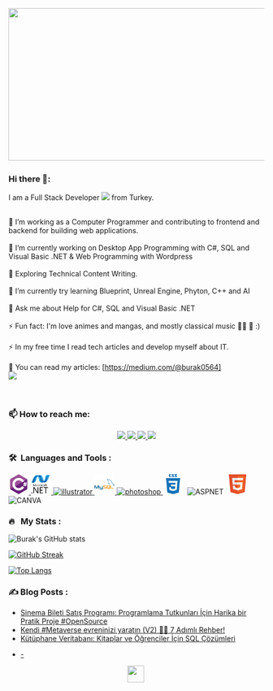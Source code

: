 <p align="center"><img src="https://media.giphy.com/media/dWesBcTLavkZuG35MI/giphy.gif" width="600" height="300"  /></p>

### Hi there 👋:

I am a Full Stack Developer <img src="https://media.giphy.com/media/WUlplcMpOCEmTGBtBW/giphy.gif" width="30"> from Turkey.

  <br> 🔭 I’m working as a Computer Programmer and contributing to frontend and backend for building web applications. </br>
  <br> 🔭 I’m currently working on Desktop App Programming with C#, SQL and Visual Basic .NET & Web Programming with Wordpress </br>
  <br> 🌱 Exploring Technical Content Writing. </br>
  <br> 🌱 I’m currently try learning Blueprint, Unreal Engine, Phyton, C++ and AI </br>
  <br> 💬 Ask me about Help for C#, SQL and Visual Basic .NET </br>
  <br> ⚡ Fun fact: I'm love animes and mangas, and mostly classical music 🎼🎻 🎻 :) </br>
  <br> ⚡ In my free time I read tech articles and develop myself about IT. </br>
  <br> 👯 You can read my articles: [https://medium.com/@burak0564] </br>
 <img src="https://www.animatedimages.org/data/media/562/animated-line-image-0184.gif" width="1920" />
 </p>

<br>

### 📫 How to reach me: &nbsp; 

 <div align="center"> 
  <a href="https://www.youtube.com/@burakkurt07" target="_blank">
    <img src="https://img.shields.io/badge/-Youtube-%23333?style=for-the-badge&logo=youtube&logoColor=red" target="_blank">
  </a>
  <a href="https://www.linkedin.com/in/burakkurt0707/" target="_blank">
    <img src="https://img.shields.io/badge/-LinkedIn-%23333?style=for-the-badge&logo=linkedin&logoColor=blue" target="_blank">
  </a>
  <a href = "mailto:burakkurt@zohomail.com">
    <img src="https://img.shields.io/badge/-Gmail-%23333?style=for-the-badge&logo=gmail&logoColor=reed" target="_blank">
  </a>
  <a href="https://medium.com/@burak0564">
   <img src="https://img.shields.io/badge/Medium-%23333?style=for-the-badge&logo=medium&logoColor=white" target="_blank"/>
  </a>
 </div>
 
### 🛠 &nbsp;Languages and Tools :
<p align="left"> <a href="https://www.w3schools.com/cs/" target="_blank" rel="noreferrer"> 
<img src="https://raw.githubusercontent.com/devicons/devicon/master/icons/csharp/csharp-original.svg" alt="csharp" width="40" height="40"/> </a>
<a href="https://dotnet.microsoft.com/" target="_blank" rel="noreferrer"> <img src="https://raw.githubusercontent.com/devicons/devicon/master/icons/dot-net/dot-net-original-wordmark.svg" alt="dotnet" width="40" height="40"/> </a>
<a href="https://www.adobe.com/in/products/illustrator.html" target="_blank" rel="noreferrer"> <img src="https://www.vectorlogo.zone/logos/adobe_illustrator/adobe_illustrator-icon.svg" alt="illustrator" width="40" height="40"/> </a>
<a href="https://www.mysql.com/" target="_blank" rel="noreferrer"> <img src="https://raw.githubusercontent.com/devicons/devicon/master/icons/mysql/mysql-original-wordmark.svg" alt="mysql" width="40" height="40"/> </a>
<a href="https://www.photoshop.com/en" target="_blank" rel="noreferrer"> <img src="https://cdn.jsdelivr.net/gh/devicons/devicon@latest/icons/photoshop/photoshop-original.svg" alt="photoshop" width="40" height="40"/> </a> 
<img src="https://github.com/devicons/devicon/blob/master/icons/css3/css3-plain-wordmark.svg"  title="CSS3" alt="CSS" width="40" height="40"/>&nbsp;
<img src="https://www.svgrepo.com/show/508894/aspnet.svg"  title="ASPNET" alt="ASPNET" width="40" height="40"/>&nbsp; 
<img src="https://github.com/devicons/devicon/blob/master/icons/html5/html5-original.svg" title="HTML5" alt="HTML" width="40" height="40"/>&nbsp;
<img src="https://cdn.jsdelivr.net/gh/devicons/devicon@latest/icons/canva/canva-original.svg" title="CANVA" alt="CANVA" width="40" height="40"/>&nbsp;

    
</p>

### 🔥 &nbsp; My Stats :
![Burak's GitHub stats](https://github-readme-stats.vercel.app/api?username=burakkurt07&show_icons=true&theme=tokyonight)

[![GitHub Streak](http://github-readme-streak-stats.herokuapp.com?user=burakkurt07&theme=dark&background=000000)](https://git.io/streak-stats)

[![Top Langs](https://github-readme-stats.vercel.app/api/top-langs/?username=burakkurt07&layout=compact&theme=vision-friendly-dark)](https://github.com/anuraghazra/github-readme-stats)

### ✍️ Blog Posts : 
- [Sinema Bileti Satış Programı: Programlama Tutkunları İçin Harika bir Pratik Proje #OpenSource](https://medium.com/@burak0564/sinema-bileti-sat%C4%B1%C5%9F-program%C4%B1-programlama-tutkunlar%C4%B1-i%CC%87%C3%A7in-harika-bir-pratik-proje-opensource-f4fa3aa5b080)
- [Kendi #Metaverse evreninizi yaratın (V2) 🫴✨ 7 Adımlı Rehber!](https://medium.com/@burak0564/kendi-metaverse-evreninizi-yarat%C4%B1n-v2-proje-tasar%C4%B1m%C4%B1-70728beeb504)
- [Kütüphane Veritabanı: Kitaplar ve Öğrenciler İçin SQL Çözümleri](https://medium.com/@burak0564/k%C3%BCt%C3%BCphane-veritaban%C4%B1-kitaplar-ve-%C3%B6%C4%9Frenciler-i%CC%87%C3%A7in-sql-%C3%A7%C3%B6z%C3%BCmleri-f6f2dbb65551)<!-- BLOG-POST-LIST:START -->
<!-- BLOG-POST-LIST:END -->

- [-](level999.com.tr) 
<p align="center"><img src="https://cdn.jsdelivr.net/gh/devicons/devicon@latest/icons/google/google-original.svg" width="33" height="33"/>&nbsp;  
